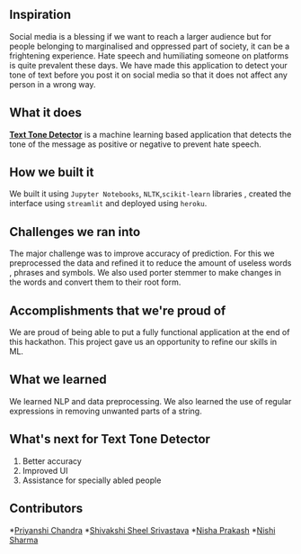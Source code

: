 ## Inspiration
Social media is a blessing if we want to reach a larger audience but for people belonging to marginalised and oppressed part of society, it can be a frightening experience. Hate speech and humiliating someone on platforms is quite prevalent these days. We have made this application to detect your tone of text before you post it on social media so that it does not affect any person in a wrong way.

## What it does
<a href="http://text-tone-detect.herokuapp.com/">__Text Tone Detector__</a> is a machine learning based application that detects the tone of the message as positive or negative to prevent hate speech. 

## How we built it
We built it using `Jupyter Notebooks`, `NLTK`,`scikit-learn` libraries , created the interface using `streamlit` and deployed using `heroku`.

## Challenges we ran into
The major challenge was to improve accuracy of prediction. For this we preprocessed the data and refined it to reduce the amount of useless words , phrases and symbols. We also used porter stemmer to make changes in the words and convert them to their root form. 

## Accomplishments that we're proud of
We are proud of being able to put a fully functional application at the end of this hackathon. This project gave us an opportunity to refine our skills in ML.

## What we learned
We learned NLP and data preprocessing. We also learned the use of regular expressions in removing unwanted parts of a string. 

## What's next for Text Tone Detector
1. Better accuracy
2. Improved UI
3. Assistance for specially abled people

## Contributors
*<a href="https://github.com/PriyanshiChandra">Priyanshi Chandra</a>
*<a href="https://github.com/shi-srivastava">Shivakshi Sheel Srivastava</a>
*<a href="https://github.com/nisha3p">Nisha Prakash</a>
*<a href="https://github.com/nishisharma311">Nishi Sharma</a>
